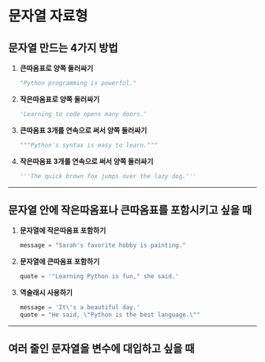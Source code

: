 # 문자열 자료형

## 문자열 만드는 4가지 방법

1.  **큰따옴표로 양쪽 둘러싸기**

    ```python
    "Python programming is powerful."
    ```
2.  **작은따옴표로 양쪽 둘러싸기**

    ```python
    'Learning to code opens many doors.'
    ```
3.  **큰따옴표 3개를 연속으로 써서 양쪽 둘러싸기**

    ```python
    """Python's syntax is easy to learn."""
    ```
4.  **작은따옴표 3개를 연속으로 써서 양쪽 둘러싸기**

    ```python
    '''The quick brown fox jumps over the lazy dog.'''
    ```

***

## 문자열 안에 작은따옴표나 큰따옴표를 포함시키고 싶을 때 <a href="#id-2" id="id-2"></a>

1.  **문자열에 작은따옴표 포함하기**

    ```python
    message = "Sarah's favorite hobby is painting."
    ```
2.  **문자열에 큰따옴표 포함하기**

    ```python
    quote = '"Learning Python is fun," she said.'
    ```
3.  **역슬래시 사용하기**

    ```python
    message = 'It\'s a beautiful day.'
    quote = "He said, \"Python is the best language.\""
    ```

***

## 여러 줄인 문자열을 변수에 대입하고 싶을 때 <a href="#id-3" id="id-3"></a>

